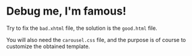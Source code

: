 # Debug me, I'm famous!

Try to fix the `bad.xhtml` file, the solution is the `good.html` file.

You will also need the `carousel.css` file, and the purpose is of course to customize the obtained template.
